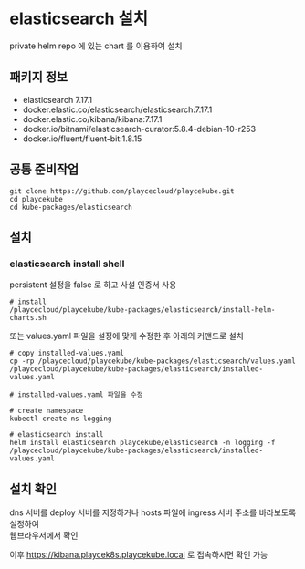 # elasticsearch 설치

private helm repo 에 있는 chart 를 이용하여 설치

## 패키지 정보

<!-- Addons Package List Start -->
- elasticsearch 7.17.1
- docker.elastic.co/elasticsearch/elasticsearch:7.17.1
- docker.elastic.co/kibana/kibana:7.17.1
- docker.io/bitnami/elasticsearch-curator:5.8.4-debian-10-r253
- docker.io/fluent/fluent-bit:1.8.15
<!-- Addons Package List End -->

## 공통 준비작업

```ShellSession
git clone https://github.com/playcecloud/playcekube.git
cd playcekube
cd kube-packages/elasticsearch
```

## 설치

### elasticsearch install shell

persistent 설정을 false 로 하고 사설 인증서 사용

```ShellSession
# install
/playcecloud/playcekube/kube-packages/elasticsearch/install-helm-charts.sh
```

또는 values.yaml 파일을 설정에 맞게 수정한 후 아래의 커맨드로 설치

```ShellSession
# copy installed-values.yaml
cp -rp /playcecloud/playcekube/kube-packages/elasticsearch/values.yaml /playcecloud/playcekube/kube-packages/elasticsearch/installed-values.yaml

# installed-values.yaml 파일을 수정

# create namespace
kubectl create ns logging

# elasticsearch install
helm install elasticsearch playcekube/elasticsearch -n logging -f /playcecloud/playcekube/kube-packages/elasticsearch/installed-values.yaml
```

## 설치 확인

dns 서버를 deploy 서버를 지정하거나 hosts 파일에 ingress 서버 주소를 바라보도록 설정하여  
웹브라우저에서 확인  
  
이후 https://kibana.playcek8s.playcekube.local 로 접속하시면 확인 가능

